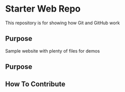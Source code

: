 # Starter Web Repo

This repository is for showing how Git and GitHub work

## Purpose

Sample website with plenty of files for demos

## Purpose
## How To Contribute